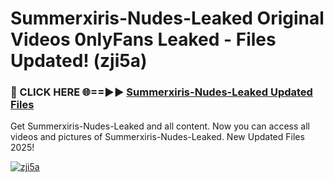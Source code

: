 # Summerxiris-Nudes-Leaked Original Videos 0nlyFans Leaked - Files Updated! (zji5a)

<h3>🔴 CLICK HERE 🌐==►► <a href="https://tinyurl.com/yc6ubb5a" rel="nofollow">Summerxiris-Nudes-Leaked Updated Files</a></h3>

Get Summerxiris-Nudes-Leaked and all content. Now you can access all videos and pictures of Summerxiris-Nudes-Leaked. New Updated Files 2025!

[![zji5a](https://i.imgur.com/7eu0CRL.gif)](https://tinyurl.com/yc6ubb5a)
